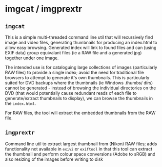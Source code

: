 # imgcat / imgprextr

## `imgcat`

This is a simple multi-threaded command line util that will recursively find image and video files, generating thumbnails for producing an index.html to allow easy browsing.  Generated index will link to found files and can (using EXIF data) group equivalant files (ie a RAW file and a generated jpg) together under one image.

The intended use is for cataloguing large collections of images (particularly RAW files) to provide a single index; avoid the need for traditional file browsers to attempt to generate it's own thumbnails.  This is particularly suited for DVD backups where the thumbnails (ie Windows .thumbs/ dirs) cannot be generated - instead of browsing the individual directories on the DVD (that would potentially cause redundant reads of each file to generate/extract thumbnails to display), we can browse the thumbnails in the `index.html`.

For RAW files, the tool will extract the embedded thumbnails from the RAW file.

## `imgprextr`

Command line util to extract largest thumbnail from (Nikon) RAW files;  adds functionality not available in `exiv2` or `exiftool` in that this tool can extract the thumbnail and perform colour space conversions (Adobe to sRGB) and also resizing of the images before writing to disk
